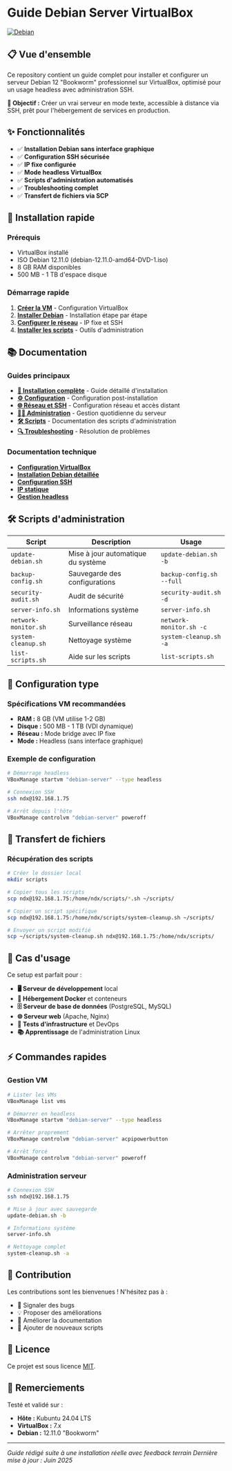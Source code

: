 # Guide Debian Server VirtualBox

[![Debian](https://upload.wikimedia.org/wikipedia/commons/thumb/4/4a/Debian-OpenLogo.svg/langfr-60px-Debian-OpenLogo.svg.png)](https://www.debian.org/)

## 📋 Vue d'ensemble

Ce repository contient un guide complet pour installer et configurer un serveur Debian 12 "Bookworm" professionnel sur VirtualBox, optimisé pour un usage headless avec administration SSH.

**🎯 Objectif :** Créer un vrai serveur en mode texte, accessible à distance via SSH, prêt pour l'hébergement de services en production.

## ✨ Fonctionnalités

- ✅ **Installation Debian sans interface graphique**
- ✅ **Configuration SSH sécurisée**
- ✅ **IP fixe configurée**
- ✅ **Mode headless VirtualBox**
- ✅ **Scripts d'administration automatisés**
- ✅ **Troubleshooting complet**
- ✅ **Transfert de fichiers via SCP**

## 🚀 Installation rapide

### Prérequis
- VirtualBox installé
- ISO Debian 12.11.0 (debian-12.11.0-amd64-DVD-1.iso)
- 8 GB RAM disponibles
- 500 MB - 1 TB d'espace disque

### Démarrage rapide
1. **[Créer la VM](docs/virtualbox-setup.md)** - Configuration VirtualBox
2. **[Installer Debian](INSTALLATION.md)** - Installation étape par étape
3. **[Configurer le réseau](NETWORK.md)** - IP fixe et SSH
4. **[Installer les scripts](SCRIPTS.md)** - Outils d'administration

## 📚 Documentation

### Guides principaux
- **[🔧 Installation complète](INSTALLATION.md)** - Guide détaillé d'installation
- **[⚙️ Configuration](CONFIGURATION.md)** - Configuration post-installation
- **[🌐 Réseau et SSH](NETWORK.md)** - Configuration réseau et accès distant
- **[👨‍💻 Administration](ADMINISTRATION.md)** - Gestion quotidienne du serveur
- **[🛠️ Scripts](SCRIPTS.md)** - Documentation des scripts d'administration
- **[🔍 Troubleshooting](TROUBLESHOOTING.md)** - Résolution de problèmes

### Documentation technique
- **[Configuration VirtualBox](docs/virtualbox-setup.md)**
- **[Installation Debian détaillée](docs/debian-installation.md)**
- **[Configuration SSH](docs/ssh-configuration.md)**
- **[IP statique](docs/network-static-ip.md)**
- **[Gestion headless](docs/headless-management.md)**

## 🛠️ Scripts d'administration

| Script | Description | Usage |
|--------|-------------|-------|
| `update-debian.sh` | Mise à jour automatique du système | `update-debian.sh -b` |
| `backup-config.sh` | Sauvegarde des configurations | `backup-config.sh --full` |
| `security-audit.sh` | Audit de sécurité | `security-audit.sh -d` |
| `server-info.sh` | Informations système | `server-info.sh` |
| `network-monitor.sh` | Surveillance réseau | `network-monitor.sh -c` |
| `system-cleanup.sh` | Nettoyage système | `system-cleanup.sh -a` |
| `list-scripts.sh` | Aide sur les scripts | `list-scripts.sh` |

## 🔧 Configuration type

### Spécifications VM recommandées
- **RAM :** 8 GB (VM utilise 1-2 GB)
- **Disque :** 500 MB - 1 TB (VDI dynamique)
- **Réseau :** Mode bridge avec IP fixe
- **Mode :** Headless (sans interface graphique)

### Exemple de configuration
```bash
# Démarrage headless
VBoxManage startvm "debian-server" --type headless

# Connexion SSH
ssh ndx@192.168.1.75

# Arrêt depuis l'hôte
VBoxManage controlvm "debian-server" poweroff
```

## 📁 Transfert de fichiers

### Récupération des scripts
```bash
# Créer le dossier local
mkdir scripts

# Copier tous les scripts
scp ndx@192.168.1.75:/home/ndx/scripts/*.sh ~/scripts/

# Copier un script spécifique
scp ndx@192.168.1.75:/home/ndx/scripts/system-cleanup.sh ~/scripts/

# Envoyer un script modifié
scp ~/scripts/system-cleanup.sh ndx@192.168.1.75:/home/ndx/scripts/
```

## 🎯 Cas d'usage

Ce setup est parfait pour :
- **🖥️ Serveur de développement** local
- **🐳 Hébergement Docker** et conteneurs
- **🗄️ Serveur de base de données** (PostgreSQL, MySQL)
- **🌐 Serveur web** (Apache, Nginx)
- **🔧 Tests d'infrastructure** et DevOps
- **📚 Apprentissage** de l'administration Linux

## ⚡ Commandes rapides

### Gestion VM
```bash
# Lister les VMs
VBoxManage list vms

# Démarrer en headless
VBoxManage startvm "debian-server" --type headless

# Arrêter proprement
VBoxManage controlvm "debian-server" acpipowerbutton

# Arrêt forcé
VBoxManage controlvm "debian-server" poweroff
```

### Administration serveur
```bash
# Connexion SSH
ssh ndx@192.168.1.75

# Mise à jour avec sauvegarde
update-debian.sh -b

# Informations système
server-info.sh

# Nettoyage complet
system-cleanup.sh -a
```

## 🤝 Contribution

Les contributions sont les bienvenues ! N'hésitez pas à :
- 🐛 Signaler des bugs
- 💡 Proposer des améliorations
- 📝 Améliorer la documentation
- 🔧 Ajouter de nouveaux scripts

## 📝 Licence

Ce projet est sous licence [MIT](LICENSE).

## 🙏 Remerciements

Testé et validé sur :
- **Hôte :** Kubuntu 24.04 LTS
- **VirtualBox :** 7.x
- **Debian :** 12.11.0 "Bookworm"

---

*Guide rédigé suite à une installation réelle avec feedback terrain*
*Dernière mise à jour : Juin 2025*
